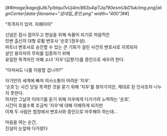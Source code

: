 [##_Image|kage@Jtk7y/btqui1vUj4m/863s4qiTJq790esmUbD1uk/img.png|alignCenter|data-filename="섬네일_증인.png" width="400"|_##]

“목격자가 있어. 자폐아야” 

신념은 잠시 접어두고 현실을 위해 속물이 되기로 마음먹은  
민변 출신의 대형 로펌 변호사 ‘순호’(정우성).  
파트너 변호사로 승진할 수 있는 큰 기회가 걸린 사건의 변호사로 지목되자  
살인 용의자의 무죄를 입증하기 위해  
유일한 목격자인 자폐 소녀 ‘지우’(김향기)를 증인으로 세우려 한다.

“아저씨도 나를 이용할 겁니까?”

자기만의 세계에 빠져 의사소통이 어려운 ‘지우’.  
‘순호’는 사건 당일 목격한 것을 묻기 위해 ‘지우’를 찾아가지만, 제대로 된 인사조차 나누지 못한다.  
하지만 그날의 이야기를 듣기 위해 지우에게 다가가려 노력하는 ‘순호’,  
시간이 흐를수록 조금씩 ‘지우’에 대해 이해하게 되지만  
이제 두 사람은 법정에서 변호사와 증인으로 마주해야 하는데… 

마음을 여는 순간,  
진실이 눈앞에 다가왔다